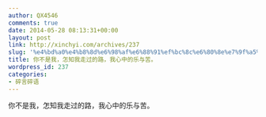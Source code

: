 ```yaml
---
author: QX4546
comments: true
date: 2014-05-28 08:13:31+00:00
layout: post
link: http://xinchyi.com/archives/237
slug: '%e4%bd%a0%e4%b8%8d%e6%98%af%e6%88%91%ef%bc%8c%e6%80%8e%e7%9f%a5%e6%88%91%e8%b5%b0%e8%bf%87%e7%9a%84%e8%b7%af%ef%bc%8c%e6%88%91%e5%bf%83%e4%b8%ad%e7%9a%84%e4%b9%90%e4%b8%8e%e8%8b%a6%e3%80%82'
title: 你不是我，怎知我走过的路，我心中的乐与苦。
wordpress_id: 237
categories:
- 碎言碎语
---
```


你不是我，怎知我走过的路，我心中的乐与苦。
